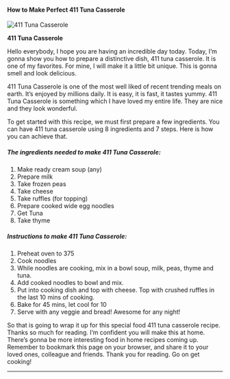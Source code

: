             

#### How to Make Perfect 411 Tuna Casserole

![411 Tuna Casserole](https://img-global.cpcdn.com/recipes/4818345769566208/751x532cq70/411-tuna-casserole-recipe-main-photo.jpg)

**411 Tuna Casserole**

Hello everybody, I hope you are having an incredible day today. Today, I’m gonna show you how to prepare a distinctive dish, 411 tuna casserole. It is one of my favorites. For mine, I will make it a little bit unique. This is gonna smell and look delicious.

411 Tuna Casserole is one of the most well liked of recent trending meals on earth. It’s enjoyed by millions daily. It is easy, it is fast, it tastes yummy. 411 Tuna Casserole is something which I have loved my entire life. They are nice and they look wonderful.

To get started with this recipe, we must first prepare a few ingredients. You can have 411 tuna casserole using 8 ingredients and 7 steps. Here is how you can achieve that.

##### The ingredients needed to make 411 Tuna Casserole:

1.  Make ready cream soup (any)
2.  Prepare milk
3.  Take frozen peas
4.  Take cheese
5.  Take ruffles (for topping)
6.  Prepare cooked wide egg noodles
7.  Get Tuna
8.  Take thyme

##### Instructions to make 411 Tuna Casserole:

1.  Preheat oven to 375
2.  Cook noodles
3.  While noodles are cooking, mix in a bowl soup, milk, peas, thyme and tuna.
4.  Add cooked noodles to bowl and mix.
5.  Put into cooking dish and top with cheese. Top with crushed ruffles in the last 10 mins of cooking.
6.  Bake for 45 mins, let cool for 10
7.  Serve with any veggie and bread! Awesome for any night!

So that is going to wrap it up for this special food 411 tuna casserole recipe. Thanks so much for reading. I’m confident you will make this at home. There’s gonna be more interesting food in home recipes coming up. Remember to bookmark this page on your browser, and share it to your loved ones, colleague and friends. Thank you for reading. Go on get cooking!

* * *